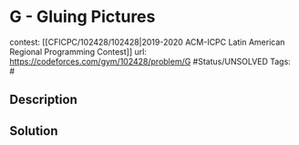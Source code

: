 # G - Gluing Pictures

contest: [[CFICPC/102428/102428|2019-2020 ACM-ICPC Latin American Regional Programming Contest]]
url: https://codeforces.com/gym/102428/problem/G
#Status/UNSOLVED
Tags: #

## Description

## Solution

